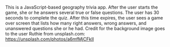 This is a JavaScript-based geography trivia app. After the user starts the game, she or he answers several true or false questions. The user has 30 seconds to complete the quiz. After this time expires, the user sees a game over screen that lists how many right answers, wrong answers, and unanswered questions she or he had.
Credit for the background image goes to the user Ruthie from unsplash.com: https://unsplash.com/photos/a6mfMjCFkII
